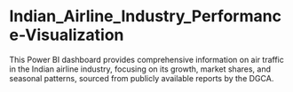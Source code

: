 # Indian_Airline_Industry_Performance-Visualization
This Power BI dashboard provides comprehensive information on air traffic in the Indian airline industry, focusing on its growth, market shares, and seasonal patterns, sourced from publicly available reports by the DGCA.
